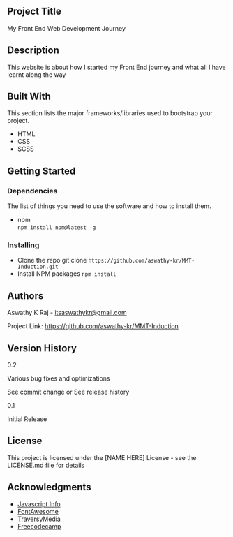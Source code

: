## Project Title
My Front End Web Development Journey
## Description        
This website is about how I started my Front End journey and what all I have learnt along the way
## Built With
This section lists the major frameworks/libraries used to bootstrap your project.
- HTML
- CSS
- SCSS
## Getting Started
### Dependencies
The list of things you need to use the software and how to install them.
- npm  
   `npm install npm@latest -g`
   
### Installing
- Clone the repo 
   git clone `https://github.com/aswathy-kr/MMT-Induction.git`
- Install NPM packages 
   `npm install`

## Authors
Aswathy K Raj - itsaswathykr@gmail.com

Project Link: https://github.com/aswathy-kr/MMT-Induction

## Version History
0.2

Various bug fixes and optimizations

See commit change or See release history

0.1

Initial Release

## License

This project is licensed under the [NAME HERE] License - see the LICENSE.md file for details

## Acknowledgments

- [Javascript Info](https://javascript.info/)
- [FontAwesome](https://fontawesome.com/)
- [TraversyMedia](https://www.traversymedia.com/)
- [Freecodecamp](https://www.freecodecamp.org/learn/)
